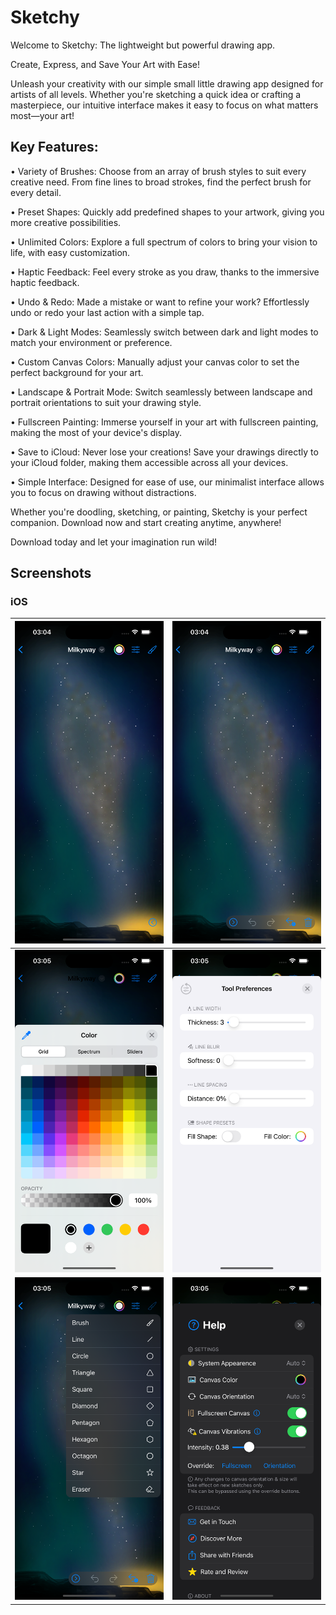 # Sketchy

Welcome to Sketchy: The lightweight but powerful drawing app.

Create, Express, and Save Your Art with Ease!

Unleash your creativity with our simple small little drawing app designed for artists of all levels. Whether you're sketching a quick idea or crafting a masterpiece, our intuitive interface makes it easy to focus on what matters most—your art!

## Key Features:

• Variety of Brushes: Choose from an array of brush styles to suit every creative need. From fine lines to broad strokes, find the perfect brush for every detail.

• Preset Shapes: Quickly add predefined shapes to your artwork, giving you more creative possibilities.

• Unlimited Colors: Explore a full spectrum of colors to bring your vision to life, with easy customization.

• Haptic Feedback: Feel every stroke as you draw, thanks to the immersive haptic feedback.

• Undo & Redo: Made a mistake or want to refine your work? Effortlessly undo or redo your last action with a simple tap.

• Dark & Light Modes: Seamlessly switch between dark and light modes to match your environment or preference.

• Custom Canvas Colors: Manually adjust your canvas color to set the perfect background for your art.

• Landscape & Portrait Mode: Switch seamlessly between landscape and portrait orientations to suit your drawing style.

• Fullscreen Painting: Immerse yourself in your art with fullscreen painting, making the most of your device's display.

• Save to iCloud: Never lose your creations! Save your drawings directly to your iCloud folder, making them accessible across all your devices.

• Simple Interface: Designed for ease of use, our minimalist interface allows you to focus on drawing without distractions.

Whether you're doodling, sketching, or painting, Sketchy is your perfect companion. Download now and start creating anytime, anywhere!


Download today and let your imagination run wild!

## Screenshots

### iOS
| ![](images/ios1.png)| ![](images/ios2.png)|
|---------------------|---------------------|
| ![](images/ios3.png)| ![](images/ios4.png)|
| ![](images/ios5.png)| ![](images/ios6.png)|

